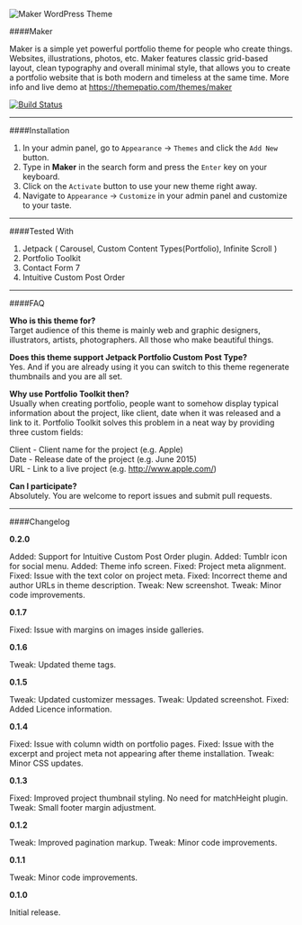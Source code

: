 ![Maker WordPress Theme](https://raw.githubusercontent.com/iamdmitrymayorov/Maker/master/screenshot.png "Maker WordPress Theme")

####Maker

Maker is a simple yet powerful portfolio theme for people who create things. Websites, illustrations, photos, etc. Maker features classic grid-based layout, clean typography and overall minimal style, that allows you to create a portfolio website that is both modern and timeless at the same time. More info and live demo at https://themepatio.com/themes/maker

[![Build Status](https://travis-ci.org/iamdmitrymayorov/maker.svg?branch=master)](https://travis-ci.org/iamdmitrymayorov/maker)

---

####Installation

1. In your admin panel, go to `Appearance` → `Themes` and click the `Add New` button.
2. Type in **Maker** in the search form and press the `Enter` key on your keyboard.
3. Click on the `Activate` button to use your new theme right away.
4. Navigate to `Appearance` → `Customize` in your admin panel and customize to your taste.

---

####Tested With
1. Jetpack ( Carousel, Custom Content Types(Portfolio), Infinite Scroll )
2. Portfolio Toolkit
3. Contact Form 7
4. Intuitive Custom Post Order

---

####FAQ

**Who is this theme for?**  
Target audience of this theme is mainly web and graphic designers, illustrators, artists, photographers. All those who make beautiful things.

**Does this theme support Jetpack Portfolio Custom Post Type?**  
Yes. And if you are already using it you can switch to this theme regenerate thumbnails and you are all set.

**Why use Portfolio Toolkit then?**  
Usually when creating portfolio, people want to somehow display typical information about the project, like client, date when it was released and a link to it. Portfolio Toolkit solves this problem in a neat way by providing three custom fields:

Client - Client name for the project (e.g. Apple)  
Date - Release date of the project (e.g. June 2015)  
URL - Link to a live project (e.g. http://www.apple.com/)

**Can I participate?**  
Absolutely. You are welcome to report issues and submit pull requests.

---

####Changelog

**0.2.0**

Added: Support for Intuitive Custom Post Order plugin.
Added: Tumblr icon for social menu.
Added: Theme info screen.
Fixed: Project meta alignment.
Fixed: Issue with the text color on project meta.
Fixed: Incorrect theme and author URLs in theme description.
Tweak: New screenshot.
Tweak: Minor code improvements.

**0.1.7**

Fixed: Issue with margins on images inside galleries.

**0.1.6**

Tweak: Updated theme tags.

**0.1.5**

Tweak: Updated customizer messages.
Tweak: Updated screenshot.
Fixed: Added Licence information.

**0.1.4**

Fixed: Issue with column width on portfolio pages.
Fixed: Issue with the excerpt and project meta not appearing after theme installation.
Tweak: Minor CSS updates.

**0.1.3**

Fixed: Improved project thumbnail styling. No need for matchHeight plugin.
Tweak: Small footer margin adjustment.

**0.1.2**

Tweak: Improved pagination markup.
Tweak: Minor code improvements.

**0.1.1**

Tweak: Minor code improvements.

**0.1.0**

Initial release.
